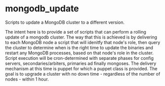 # mongodb_update
Scripts to update a MongoDB cluster to a different version.

The intent here is to provide a set of scripts that can perform a rolling update of a mongodb cluster.  The way that this is achieved is by delivering to each MongoDB node a script that will idenitfy that node's role, then query the cluster to determine when is the right time to update the binaries and restart any MongoDB processes, based on that node's role in the cluster.  Script execution will be cron-determined with separate phases for config servers, secondaries/arbiters, primaries ad finally mongoses.  The delivery mechanism at this time is puppet for which a puppet class is provided.  The goal is to upgrade a cluster with no down time - regardless of the number of nodes - within 1 hour.
